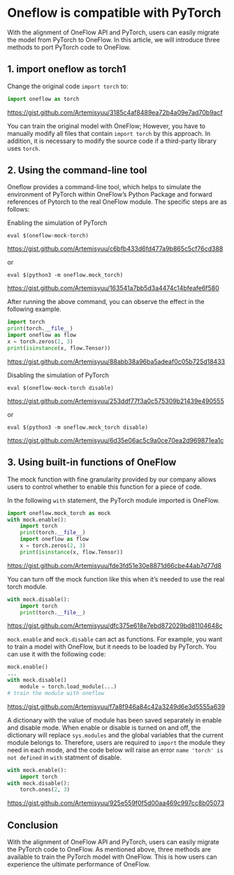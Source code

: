 # Oneflow is compatible with PyTorch

With the alignment of OneFlow API and PyTorch, users can easily migrate the model from PyTorch to OneFlow. In this article, we will introduce three methods to port PyTorch code to OneFlow.

## 1. import oneflow as torch1

Change the original code ` import torch ` to:

```py
import oneflow as torch
```
https://gist.github.com/Artemisyuu/3185c4af8489ea72b4a09e7ad70b9acf

You can train the original model with OneFlow; However, you have to manually modify all files that contain `import torch` by this approach. In addition, it is necessary to modify the source code if a third-party library uses `torch`.

## 2. Using the command-line tool

Oneflow provides a command-line tool, which helps to simulate the environment of PyTorch within OneFlow’s Python Package and forward references of Pytorch to the real OneFlow module. The specific steps are as follows:


Enabling the simulation of PyTorch

```shell
eval $(oneflow-mock-torch)
```
https://gist.github.com/Artemisyuu/c6bfb433d6fd477a9b865c5cf76cd388

or

```shell
eval $(python3 -m oneflow.mock_torch)
```
https://gist.github.com/Artemisyuu/163541a7bb5d3a4474c14bfeafe6f580

After running the above command, you can observe the effect in the following example.

```py
import torch
print(torch.__file__)
import oneflow as flow
x = torch.zeros(2, 3)
print(isinstance(x, flow.Tensor))
```
https://gist.github.com/Artemisyuu/88abb38a96ba5adeaf0c05b725d18433

Disabling the simulation of PyTorch

```shell
eval $(oneflow-mock-torch disable)
```
https://gist.github.com/Artemisyuu/253ddf77f3a0c575309b21439e490555

or

```shell
eval $(python3 -m oneflow.mock_torch disable)
```
https://gist.github.com/Artemisyuu/6d35e06ac5c9a0ce70ea2d969871ea1c

## 3. Using built-in functions of OneFlow

The mock function with fine granularity provided by our company allows users to control whether to enable this function for a piece of code.

In the following `with` statement, the PyTorch module imported is OneFlow.

```py
import oneflow.mock_torch as mock
with mock.enable():
    import torch
    print(torch.__file__)
    import oneflow as flow
    x = torch.zeros(2, 3)
    print(isinstance(x, flow.Tensor))
```
https://gist.github.com/Artemisyuu/fde3fd51e30e8871d66cbe44ab7d77d8

You can turn off the mock function like this when it’s needed to use the real torch module. 

```py
with mock.disable():
    import torch
    print(torch.__file__)
```
https://gist.github.com/Artemisyuu/dfc375e618e7ebd872029bd81104648c

`mock.enable` and `mock.disable` can act as functions. For example, you want to train a model with OneFlow, but it needs to be loaded by PyTorch. You can use it with the following code:

```py
mock.enable()
...
with mock.disable()
    module = torch.load_module(...)
# train the module with oneflow
```
https://gist.github.com/Artemisyuu/f7a8f946a84c42a3249d6e3d5555a639

A dictionary with the value of module has been saved separately in enable and disable mode. When enable or disable is turned on and off, the dictionary will replace `sys.modules` and the global variables that the current module belongs to. Therefore, users are required to `import` the module they need in each mode, and the code below will raise an error `name 'torch' is not defined`  in `with` statment of disable.

```py
with mock.enable():
    import torch
with mock.disable():
    torch.ones(2, 3)
```
https://gist.github.com/Artemisyuu/925e559f0f5d00aa469c997cc8b05073

## Conclusion

With the alignment of OneFlow API and PyTorch, users can easily migrate the PyTorch code to OneFlow. As mentioned above, three methods are available to train the PyTorch model with OneFlow. This is how users can experience the ultimate performance of OneFlow. 